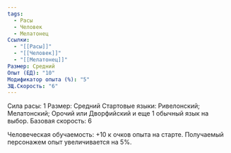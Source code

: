```yaml
---
tags:
  - Расы
  - Человек
  - Мелатонец
Ссылки:
  - "[[Расы]]"
  - "[[Человек]]"
  - "[[Мелатонец]]"
Размер: Средний
Опыт (ЕД): "10"
Модификатор опыта (%): "5"
ЗЩ.Скорость: "6"
---
```

Сила расы: 1
Размер: Средний
Стартовые языки: Ривелонский; Мелатонский; Орочий или Дворфийский и еще 1 обычный язык на выбор.
Базовая скорость: 6

Человеческая обучаемость:
+10 к очков опыта на старте.
Получаемый персонажем опыт увеличивается на 5%.



